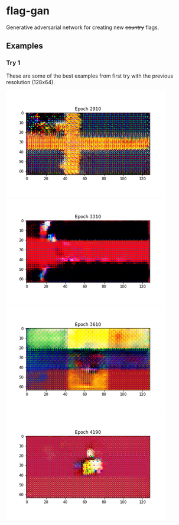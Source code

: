 # flag-gan
Generative adversarial network for creating new ~~country~~ flags.

## Examples

### Try 1

These are some of the best examples from first try with the previous resolution (128x64).

![](public_progress\try1\2910.png)
![](public_progress\try1\3310.png)
![](public_progress\try1\3610.png)
![](public_progress\try1\4190.png)